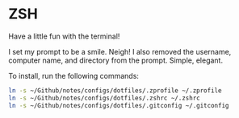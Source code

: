 # ZSH

Have a little fun with the terminal!

I set my prompt to be a smile. Neigh! I also removed the username, computer name, and directory from the prompt. Simple, elegant.

To install, run the following commands:

```zsh
ln -s ~/Github/notes/configs/dotfiles/.zprofile ~/.zprofile
ln -s ~/Github/notes/configs/dotfiles/.zshrc ~/.zshrc
ln -s ~/Github/notes/configs/dotfiles/.gitconfig ~/.gitconfig
```
